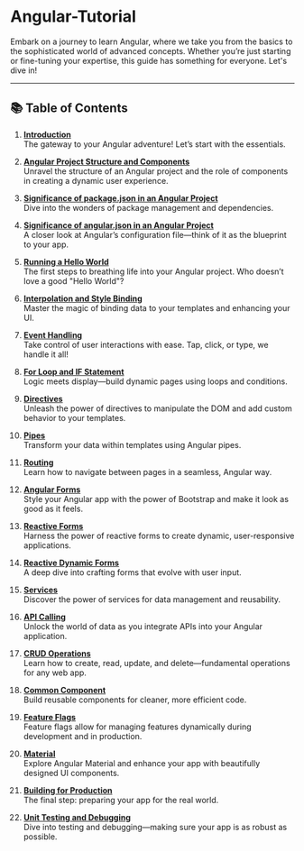 # Angular-Tutorial

Embark on a journey to learn Angular, where we take you from the basics to the sophisticated world of advanced concepts. Whether you’re just starting or fine-tuning your expertise, this guide has something for everyone. Let's dive in!

---

## 📚 **Table of Contents**

1. [**Introduction**](01.%20Introduction.md)  
   The gateway to your Angular adventure! Let’s start with the essentials.

2. [**Angular Project Structure and Components**](02.%20Angular%20Project%20Structure%20and%20Components.md)  
   Unravel the structure of an Angular project and the role of components in creating a dynamic user experience.

3. [**Significance of package.json in an Angular Project**](03.%20Significance%20of%20package.json%20in%20an%20Angular%20Project.md)  
   Dive into the wonders of package management and dependencies.

4. [**Significance of angular.json in an Angular Project**](04.%20Significance%20of%20angular.json%20in%20an%20Angular%20Project.md)  
   A closer look at Angular’s configuration file—think of it as the blueprint to your app.

5. [**Running a Hello World**](05.%20Running%20a%20Hello%20World.md)  
   The first steps to breathing life into your Angular project. Who doesn’t love a good "Hello World"?

6. [**Interpolation and Style Binding**](06.%20Interpolation%20and%20Style%20Binding.md)  
   Master the magic of binding data to your templates and enhancing your UI.

7. [**Event Handling**](07.%20Event%20Handling.md)  
   Take control of user interactions with ease. Tap, click, or type, we handle it all!

8. [**For Loop and IF Statement**](08.%20For%20loop%20and%20IF%20statement.md)  
   Logic meets display—build dynamic pages using loops and conditions.

9. [**Directives**](22.%20Directives.md)  
   Unleash the power of directives to manipulate the DOM and add custom behavior to your templates.

10. [**Pipes**](21.%20Pipes.md)  
    Transform your data within templates using Angular pipes.

11. [**Routing**](09.%20Routing.md)  
    Learn how to navigate between pages in a seamless, Angular way.

12. [**Angular Forms**](10.%20Angular%20Forms.md)  
    Style your Angular app with the power of Bootstrap and make it look as good as it feels.

13. [**Reactive Forms**](11.%20Reactive%20Forms.md)  
    Harness the power of reactive forms to create dynamic, user-responsive applications.

14. [**Reactive Dynamic Forms**](12.%20Reactive%20Dynamic%20Forms.md)  
    A deep dive into crafting forms that evolve with user input.

15. [**Services**](14.%20Services.md)  
    Discover the power of services for data management and reusability.

16. [**API Calling**](13.%20API%20Calling.md)  
    Unlock the world of data as you integrate APIs into your Angular application.

17. [**CRUD Operations**](16.%20CRUD.md)  
    Learn how to create, read, update, and delete—fundamental operations for any web app.

18. [**Common Component**](15.%20Common%20Component.md)  
    Build reusable components for cleaner, more efficient code.

19. [**Feature Flags**](18.%20Feature%20Flags.md)  
    Feature flags allow for managing features dynamically during development and in production.

20. [**Material**](17.%20Material.md)  
    Explore Angular Material and enhance your app with beautifully designed UI components.

21. [**Building for Production**](20.%20Building%20for%20Production.md)  
    The final step: preparing your app for the real world.

22. [**Unit Testing and Debugging**](19.%20Unit%20Testing%20and%20Debugging.md)  
    Dive into testing and debugging—making sure your app is as robust as possible.
